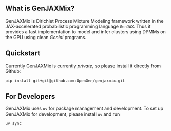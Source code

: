## What is GenJAXMix?
GenJAXMix is Dirichlet Process Mixture Modeling framework written in the JAX-accelerated probabilistic programming language `GenJAX`. Thus it provides a fast implementation to model and infer clusters using DPMMs on the GPU using clean *Genial* programs.

## Quickstart
Currently GenJAXMix is currently *private*, so please install it directly from Github:

```
pip install git+git@github.com:OpenGen/genjaxmix.git
```

## For Developers
GenJAXMix uses `uv` for package management and development. To set up GenJAXMix for development, please install `uv` and run
```
uv sync
```
